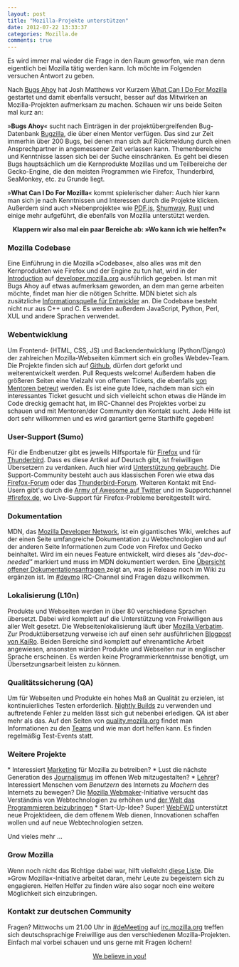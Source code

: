 ```yaml
---
layout: post
title: "Mozilla-Projekte unterstützen"
date: 2012-07-22 13:33:37
categories: Mozilla.de
comments: true
---
```


Es wird immer mal wieder die Frage in den Raum geworfen, wie man denn eigentlich 
bei Mozilla tätig werden kann. Ich möchte im Folgenden versuchen Antwort zu 
geben.

Nach <a title="These bugs are relevant to my interests" 
href="http://www.joshmatthews.net/bugsahoy/">Bugs Ahoy</a> hat Josh Matthews vor
Kurzem <a title="What Can I Do For Mozilla" href="http://whatcanidoformozilla.org/">
What Can I Do For Mozilla</a> gestartet und damit ebenfalls versucht, besser auf
das Mitwirken an Mozilla-Projekten aufmerksam zu machen. Schauen wir uns beide 
Seiten mal kurz an:

»<strong>Bugs Ahoy</strong>« sucht nach Einträgen in der projektübergreifenden 
Bug-Datenbank <a title="Bugzilla" href="https://bugzilla.mozilla.org/">Bugzilla</a>,
die über einen Mentor verfügen. Das sind zur Zeit immerhin über 200 Bugs, bei 
denen man sich auf Rückmeldung durch einen Ansprechpartner in angemessener Zeit 
verlassen kann. Themenbereiche und Kenntnisse lassen sich bei der Suche
einschränken. Es geht bei diesen Bugs hauptsächlich um die Kernprodukte Mozillas
und um Teilbereiche der Gecko-Engine, die den meisten Programmen wie Firefox, 
Thunderbird, SeaMonkey, etc. zu Grunde liegt.

»<strong>What Can I Do For Mozilla</strong>« kommt spielerischer daher: Auch 
hier kann man sich je nach Kenntnissen und Interessen durch die Projekte
klicken. Außerdem sind auch »Nebenprojekte« wie 
<a title="PDF.js" href="https://wiki.mozilla.org/PDF.js">PDF.js</a>, 
<a title="Shumway" href="https://github.com/mozilla/shumway">Shumway</a>, 
<a title="Rust" href="http://www.rust-lang.org/">Rust</a> und einige mehr 
aufgeführt, die ebenfalls von Mozilla unterstützt werden.

<p style="text-align: center;"><strong>Klappern wir also mal ein paar Bereiche
ab: »Wo kann ich wie helfen?«</strong></p>

<h3>Mozilla Codebase</h3>
Eine Einführung in die Mozilla »Codebase«, also alles was mit den Kernprodukten
wie Firefox und der Engine zu tun hat, wird in der 
<a href="https://developer.mozilla.org/en/Introduction">Introduction</a> auf 
<a href="https://developer.mozilla.org">developer.mozilla.org</a> ausführlich 
gegeben. Ist man mit Bugs Ahoy auf etwas aufmerksam geworden, an dem man gerne 
arbeiten möchte, findet man hier die nötigen Schritte. MDN bietet sich als zusätzliche 
<a href="https://developer.mozilla.org/En/Developer_Guide">Informationsquelle 
für Entwickler</a> an. Die Codebase besteht nicht nur aus C++ und C. Es werden 
außerdem JavaScript, Python, Perl, XUL und andere Sprachen verwendet.

<h3>Webentwicklung</h3>
Um Frontend- (HTML, CSS, JS) und Backendentwicklung (Python/Django) der 
zahlreichen Mozilla-Webseiten kümmert sich ein großes Webdev-Team. Die Projekte
finden sich auf <a href="https://github.com/mozilla">Github</a>, dürfen dort 
geforkt und weiterentwickelt werden. Pull Requests welcome!
Außerdem haben die größeren Seiten eine Vielzahl von offenen Tickets, die 
ebenfalls <a href="https://wiki.mozilla.org/Webdev/GetInvolved">von Mentoren 
betreut</a> werden. Es ist eine gute Idee, nachdem man sich ein interessantes 
Ticket gesucht und sich vielleicht schon etwas die Hände im Code dreckig gemacht
hat, im IRC-Channel des Projektes vorbei zu schauen und mit Mentoren/der
Community den Kontakt sucht. Jede Hilfe ist dort sehr willkommen und es wird 
garantiert gerne Starthilfe gegeben!

<h3>User-Support (Sumo)</h3>
Für die Endbenutzer gibt es jeweils Hilfsportale für 
<a href="https://support.mozilla.org/de/home">Firefox</a> und für 
<a href="https://support.mozillamessaging.com/de/home">Thunderbird</a>. Dass es
diese Artikel auf Deutsch gibt, ist freiwilligen Übersetzern zu verdanken. Auch 
hier wird <a href="http://support.mozilla.org/de/localization#untranslated">
Unterstützung gebraucht</a>. Die Support-Community besteht auch aus klassischen 
Foren wie etwa das <a href="http://www.camp-firefox.de/forum/">Firefox-Forum</a>
oder das <a href="http://www.thunderbird-mail.de/forum/">Thunderbird-Forum</a>. 
Weiteren Kontakt mit End-Usern gibt's durch die
<a href="https://support.mozilla.org/de/army-of-awesome">Army of Awesome auf
Twitter</a> und im Supportchannel 
<a href="irc://irc.mozilla.org/firefox.de">#firefox.de</a>, wo Live-Support für 
Firefox-Probleme bereitgestellt wird.

<h3>Dokumentation</h3>
MDN, das <a href="https://developer.mozilla.org">Mozilla Developer Network</a>, 
ist ein gigantisches Wiki, welches auf der einen Seite umfangreiche 
Dokumentation zu Webtechnologien und auf der anderen Seite Informationen zum 
Code von Firefox und Gecko beinhaltet. Wird im ein neues Feature entwickelt, 
wird dieses als "<em>dev-doc-needed"</em> markiert und muss im MDN dokumentiert 
werden. Eine <a href="http://beta.elchi3.de/doctracker">Übersicht offener 
Dokumentationsanfragen </a>zeigt an, was je Release noch im Wiki zu ergänzen ist.
Im <a href="irc://irc.mozilla.org/devmo">#devmo</a> IRC-Channel sind Fragen dazu
willkommen.

<h3>Lokalisierung (L10n)</h3>
Produkte und Webseiten werden in über 80 verschiedene Sprachen übersetzt. Dabei
wird komplett auf die Unterstützung von Freiwilligen aus aller Welt gesetzt. 
Die Webseitenlokalisierung läuft über 
<a href="https://localize.mozilla.org/de/">Mozilla Verbatim</a>. Zur 
Produktübersetzung verweise ich auf einen sehr ausführlichen 
<a href="http://home.kairo.at/blog/2012-03/de_nuetzliche_ressourcen_fuer_mozilla_ue">Blogpost von KaiRo</a>.
Beiden Bereiche sind komplett auf ehrenamtliche Arbeit angewiesen, ansonsten 
würden Produkte und Webseiten nur in englischer Sprache erscheinen. Es werden 
keine Programmierkenntnisse benötigt, um Übersetzungsarbeit leisten zu können.

<h3>Qualitätssicherung (QA)</h3>
Um für Webseiten und Produkte ein hohes Maß an Qualität zu erzielen, ist 
kontinuierliches Testen erforderlich. 
<a href="http://nightly.mozilla.org/">Nightly Builds</a> zu verwenden und 
auftretende Fehler zu melden lässt sich gut nebenbei erledigen. QA ist aber mehr
als das. Auf den Seiten von <a href="https://quality.mozilla.org">quality.mozilla.org</a>
findet man Informationen zu den <a href="https://quality.mozilla.org/teams/">Teams</a>
und wie man dort helfen kann. Es finden regelmäßig Test-Events statt.

<h3>Weitere Projekte</h3>
* Interessiert <a href="https://wiki.mozilla.org/MarketingGuide">Marketing</a> für Mozilla zu betreiben?
* Lust die nächste Generation des <a href="http://mozillaopennews.org/">Journalismus</a>
im offenen Web mitzugestalten?
* <a href="http://www.brandeins.de/magazin/freiraeume/jeder-ist-ein-lehrer.html">Lehrer</a>? 
Interessiert Menschen vom <em>Benutzern</em> des Internets zu <em>Machern</em> des 
Internets zu bewegen? Die <a href="https://wiki.mozilla.org/Webmaker">Mozilla Webmaker</a>-Initiative 
versucht das Verständnis von Webtechnologien zu erhöhen und 
<a href="http://commonspace.wordpress.com/2011/09/12/mozilla-as-teacher/">der Welt
das Programmieren beizubringen</a>
* Start-Up-Idee? Super! <a href="https://webfwd.org/">WebFWD</a> unterstützt neue
Projektideen, die dem offenem Web dienen, Innovationen schaffen wollen und auf 
neue Webtechnologien setzen.

Und vieles mehr ...

<h3>Grow Mozilla</h3>
Wenn noch nicht das Richtige dabei war, hilft vielleicht 
<a href="https://wiki.mozilla.org/Contribute#Functional_Areas">diese Liste</a>. 
Die »Grow Mozilla«-Initiative arbeitet daran, mehr Leute zu begeistern sich zu 
engagieren. Helfen Helfer zu finden wäre also sogar noch eine weitere Möglichkeit
sich einzubringen.

<h3>Kontakt zur deutschen Community</h3>
Fragen? Mittwochs um 21.00 Uhr in 
<a href="irc://irc.mozilla.org/deMeeting">#deMeeting</a> auf
<a href="http://irc.mozilla.org/">irc.mozilla.org</a> treffen sich 
deutschsprachige Freiwillige aus den verschiedenen Mozilla-Projekten. Einfach 
mal vorbei schauen und uns gerne mit Fragen löchern!

<p style="text-align: center;"><a href="http://www.mozilla.org/en-US/contribute/">We believe in you!</a></p>
